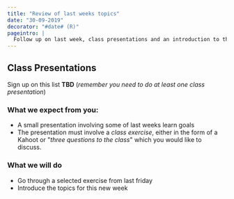 ```yaml
---
title: "Review of last weeks topics"
date: "30-09-2019"
decorator: "#date# (R)"
pageintro: |
  Follow up on last week, class presentations and an introduction to this week
---
```


## Class Presentations
Sign up on this list **TBD** (*remember you need to do at least one class presentation*)
### What we expect from you:
- A small presentation involving some of last weeks learn goals
- The presentation must involve a *class exercise*, either in the form of a Kahoot or 
"*three questions to the class*" which you would like to discuss. 

### What we will do
- Go through a selected exercise from last friday
- Introduce the topics for this new week